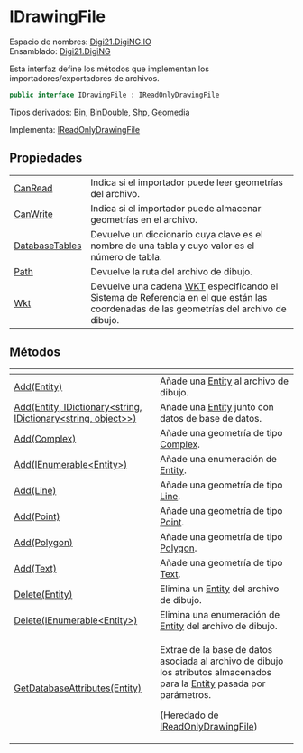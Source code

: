 # IDrawingFile

Espacio de nombres: [Digi21.DigiNG.IO](../)  
Ensamblado: [Digi21.DigiNG](../../)

Esta interfaz define los métodos que implementan los importadores/exportadores de archivos.

```csharp
public interface IDrawingFile : IReadOnlyDrawingFile
```

Tipos derivados: [Bin](../../../digi21.diging.io.bin/bin.md), [BinDouble](../../../digi21.diging.io.bindouble/bindouble.md), [Shp](../../../digi21.diging.io.shp/shp.md), [Geomedia](../../../digi21.diging.io.geomedia/geomedia.md)

Implementa: [IReadOnlyDrawingFile](../ireadonlydrawingfile/)

## Propiedades

|  |  |
| :--- | :--- |
| [CanRead](propiedades/canread.md) | Indica si el importador puede leer geometrías del archivo. |
| [CanWrite](propiedades/canwrite.md) | Indica si el importador puede almacenar geometrías en el archivo. |
| [DatabaseTables](propiedades/databasetables.md) | Devuelve un diccionario cuya clave es el nombre de una tabla y cuyo valor es el número de tabla. |
| [Path](propiedades/path.md) | Devuelve la ruta del archivo de dibujo. |
| [Wkt](propiedades/wkt.md) | Devuelve una cadena [WKT](https://es.wikipedia.org/wiki/Well_Known_Text#Sistemas_de_referencia_espacial) especificando el Sistema de Referencia en el que están las coordenadas de las geometrías del archivo de dibujo. |

## Métodos

<table>
  <thead>
    <tr>
      <th style="text-align:left"></th>
      <th style="text-align:left"></th>
    </tr>
  </thead>
  <tbody>
    <tr>
      <td style="text-align:left"><a href="metodos/add.md#add-entity">Add(Entity)</a>
      </td>
      <td style="text-align:left">A&#xF1;ade una <a href="../../digi21.diging.entities/entity/">Entity</a> al
        archivo de dibujo.</td>
    </tr>
    <tr>
      <td style="text-align:left"><a href="metodos/add.md#add-entity-idictionary-less-than-string-idictionary-less-than-string-object-greater-than-greater-than">Add(Entity, IDictionary&lt;string, IDictionary&lt;string, object&gt;&gt;)</a>
      </td>
      <td style="text-align:left">A&#xF1;ade una <a href="../../digi21.diging.entities/entity/">Entity</a> junto
        con datos de base de datos.</td>
    </tr>
    <tr>
      <td style="text-align:left"><a href="metodos/add.md#add-complex">Add(Complex)</a>
      </td>
      <td style="text-align:left">A&#xF1;ade una geometr&#xED;a de tipo <a href="../../digi21.diging.entities/complex/">Complex</a>.</td>
    </tr>
    <tr>
      <td style="text-align:left"><a href="metodos/add.md#add-ienumerable-less-than-entity-greater-than">Add(IEnumerable&lt;Entity&gt;)</a>
      </td>
      <td style="text-align:left">A&#xF1;ade una enumeraci&#xF3;n de <a href="../../digi21.diging.entities/entity/">Entity</a>.</td>
    </tr>
    <tr>
      <td style="text-align:left"><a href="metodos/add.md#add-line">Add(Line)</a>
      </td>
      <td style="text-align:left">A&#xF1;ade una geometr&#xED;a de tipo <a href="../../digi21.diging.entities/line/">Line</a>.</td>
    </tr>
    <tr>
      <td style="text-align:left"><a href="metodos/add.md#add-point">Add(Point)</a>
      </td>
      <td style="text-align:left">A&#xF1;ade una geometr&#xED;a de tipo <a href="../../digi21.diging.entities/point/">Point</a>.</td>
    </tr>
    <tr>
      <td style="text-align:left"><a href="metodos/add.md#add-polygon">Add(Polygon)</a>
      </td>
      <td style="text-align:left">A&#xF1;ade una geometr&#xED;a de tipo <a href="../../digi21.diging.entities/polygon/">Polygon</a>.</td>
    </tr>
    <tr>
      <td style="text-align:left"><a href="metodos/add.md#add-text">Add(Text)</a>
      </td>
      <td style="text-align:left">A&#xF1;ade una geometr&#xED;a de tipo <a href="../../digi21.diging.entities/text/">Text</a>.</td>
    </tr>
    <tr>
      <td style="text-align:left"><a href="metodos/delete.md#delete-entity">Delete(Entity)</a>
      </td>
      <td style="text-align:left">Elimina un <a href="../../digi21.diging.entities/entity/">Entity</a> del
        archivo de dibujo.</td>
    </tr>
    <tr>
      <td style="text-align:left"><a href="metodos/delete.md#delete-ienumerable-less-than-entity-greater-than">Delete(IEnumerable&lt;Entity&gt;)</a>
      </td>
      <td style="text-align:left">Elimina una enumeraci&#xF3;n de <a href="../../digi21.diging.entities/entity/">Entity</a> del
        archivo de dibujo.</td>
    </tr>
    <tr>
      <td style="text-align:left"><a href="../ireadonlydrawingfile/metodos/getdatabaseattributes.md">GetDatabaseAttributes(Entity)</a>
      </td>
      <td style="text-align:left">
        <p>Extrae de la base de datos asociada al archivo de dibujo los atributos
          almacenados para la <a href="../../digi21.diging.entities/entity/">Entity</a> pasada
          por par&#xE1;metros.</p>
        <p>(Heredado de <a href="../ireadonlydrawingfile/">IReadOnlyDrawingFile</a>)</p>
      </td>
    </tr>
  </tbody>
</table>

